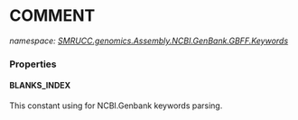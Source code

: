 ﻿# COMMENT
_namespace: [SMRUCC.genomics.Assembly.NCBI.GenBank.GBFF.Keywords](./index.md)_






### Properties

#### BLANKS_INDEX
This constant using for NCBI.Genbank keywords parsing.

